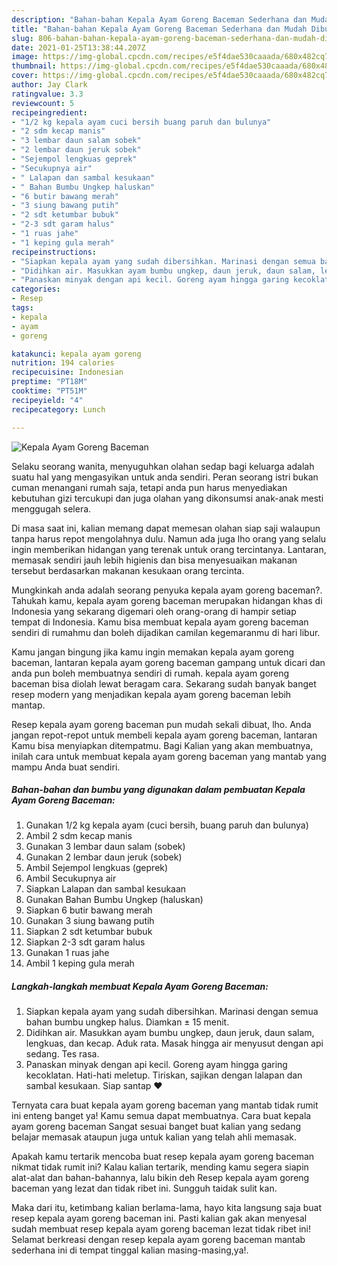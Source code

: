 ```yaml
---
description: "Bahan-bahan Kepala Ayam Goreng Baceman Sederhana dan Mudah Dibuat"
title: "Bahan-bahan Kepala Ayam Goreng Baceman Sederhana dan Mudah Dibuat"
slug: 806-bahan-bahan-kepala-ayam-goreng-baceman-sederhana-dan-mudah-dibuat
date: 2021-01-25T13:38:44.207Z
image: https://img-global.cpcdn.com/recipes/e5f4dae530caaada/680x482cq70/kepala-ayam-goreng-baceman-foto-resep-utama.jpg
thumbnail: https://img-global.cpcdn.com/recipes/e5f4dae530caaada/680x482cq70/kepala-ayam-goreng-baceman-foto-resep-utama.jpg
cover: https://img-global.cpcdn.com/recipes/e5f4dae530caaada/680x482cq70/kepala-ayam-goreng-baceman-foto-resep-utama.jpg
author: Jay Clark
ratingvalue: 3.3
reviewcount: 5
recipeingredient:
- "1/2 kg kepala ayam cuci bersih buang paruh dan bulunya"
- "2 sdm kecap manis"
- "3 lembar daun salam sobek"
- "2 lembar daun jeruk sobek"
- "Sejempol lengkuas geprek"
- "Secukupnya air"
- " Lalapan dan sambal kesukaan"
- " Bahan Bumbu Ungkep haluskan"
- "6 butir bawang merah"
- "3 siung bawang putih"
- "2 sdt ketumbar bubuk"
- "2-3 sdt garam halus"
- "1 ruas jahe"
- "1 keping gula merah"
recipeinstructions:
- "Siapkan kepala ayam yang sudah dibersihkan. Marinasi dengan semua bahan bumbu ungkep halus. Diamkan ± 15 menit."
- "Didihkan air. Masukkan ayam bumbu ungkep, daun jeruk, daun salam, lengkuas, dan kecap. Aduk rata. Masak hingga air menyusut dengan api sedang. Tes rasa."
- "Panaskan minyak dengan api kecil. Goreng ayam hingga garing kecoklatan. Hati-hati meletup. Tiriskan, sajikan dengan lalapan dan sambal kesukaan. Siap santap ❤"
categories:
- Resep
tags:
- kepala
- ayam
- goreng

katakunci: kepala ayam goreng 
nutrition: 194 calories
recipecuisine: Indonesian
preptime: "PT18M"
cooktime: "PT51M"
recipeyield: "4"
recipecategory: Lunch

---
```



![Kepala Ayam Goreng Baceman](https://img-global.cpcdn.com/recipes/e5f4dae530caaada/680x482cq70/kepala-ayam-goreng-baceman-foto-resep-utama.jpg)

Selaku seorang wanita, menyuguhkan olahan sedap bagi keluarga adalah suatu hal yang mengasyikan untuk anda sendiri. Peran seorang istri bukan cuman menangani rumah saja, tetapi anda pun harus menyediakan kebutuhan gizi tercukupi dan juga olahan yang dikonsumsi anak-anak mesti menggugah selera.

Di masa  saat ini, kalian memang dapat memesan olahan siap saji walaupun tanpa harus repot mengolahnya dulu. Namun ada juga lho orang yang selalu ingin memberikan hidangan yang terenak untuk orang tercintanya. Lantaran, memasak sendiri jauh lebih higienis dan bisa menyesuaikan makanan tersebut berdasarkan makanan kesukaan orang tercinta. 



Mungkinkah anda adalah seorang penyuka kepala ayam goreng baceman?. Tahukah kamu, kepala ayam goreng baceman merupakan hidangan khas di Indonesia yang sekarang digemari oleh orang-orang di hampir setiap tempat di Indonesia. Kamu bisa membuat kepala ayam goreng baceman sendiri di rumahmu dan boleh dijadikan camilan kegemaranmu di hari libur.

Kamu jangan bingung jika kamu ingin memakan kepala ayam goreng baceman, lantaran kepala ayam goreng baceman gampang untuk dicari dan anda pun boleh membuatnya sendiri di rumah. kepala ayam goreng baceman bisa diolah lewat beragam cara. Sekarang sudah banyak banget resep modern yang menjadikan kepala ayam goreng baceman lebih mantap.

Resep kepala ayam goreng baceman pun mudah sekali dibuat, lho. Anda jangan repot-repot untuk membeli kepala ayam goreng baceman, lantaran Kamu bisa menyiapkan ditempatmu. Bagi Kalian yang akan membuatnya, inilah cara untuk membuat kepala ayam goreng baceman yang mantab yang mampu Anda buat sendiri.

<!--inarticleads1-->

##### Bahan-bahan dan bumbu yang digunakan dalam pembuatan Kepala Ayam Goreng Baceman:

1. Gunakan 1/2 kg kepala ayam (cuci bersih, buang paruh dan bulunya)
1. Ambil 2 sdm kecap manis
1. Gunakan 3 lembar daun salam (sobek)
1. Gunakan 2 lembar daun jeruk (sobek)
1. Ambil Sejempol lengkuas (geprek)
1. Ambil Secukupnya air
1. Siapkan  Lalapan dan sambal kesukaan
1. Gunakan  Bahan Bumbu Ungkep (haluskan)
1. Siapkan 6 butir bawang merah
1. Gunakan 3 siung bawang putih
1. Siapkan 2 sdt ketumbar bubuk
1. Siapkan 2-3 sdt garam halus
1. Gunakan 1 ruas jahe
1. Ambil 1 keping gula merah




<!--inarticleads2-->

##### Langkah-langkah membuat Kepala Ayam Goreng Baceman:

1. Siapkan kepala ayam yang sudah dibersihkan. Marinasi dengan semua bahan bumbu ungkep halus. Diamkan ± 15 menit.
1. Didihkan air. Masukkan ayam bumbu ungkep, daun jeruk, daun salam, lengkuas, dan kecap. Aduk rata. Masak hingga air menyusut dengan api sedang. Tes rasa.
1. Panaskan minyak dengan api kecil. Goreng ayam hingga garing kecoklatan. Hati-hati meletup. Tiriskan, sajikan dengan lalapan dan sambal kesukaan. Siap santap ❤




Ternyata cara buat kepala ayam goreng baceman yang mantab tidak rumit ini enteng banget ya! Kamu semua dapat membuatnya. Cara buat kepala ayam goreng baceman Sangat sesuai banget buat kalian yang sedang belajar memasak ataupun juga untuk kalian yang telah ahli memasak.

Apakah kamu tertarik mencoba buat resep kepala ayam goreng baceman nikmat tidak rumit ini? Kalau kalian tertarik, mending kamu segera siapin alat-alat dan bahan-bahannya, lalu bikin deh Resep kepala ayam goreng baceman yang lezat dan tidak ribet ini. Sungguh taidak sulit kan. 

Maka dari itu, ketimbang kalian berlama-lama, hayo kita langsung saja buat resep kepala ayam goreng baceman ini. Pasti kalian gak akan menyesal sudah membuat resep kepala ayam goreng baceman lezat tidak ribet ini! Selamat berkreasi dengan resep kepala ayam goreng baceman mantab sederhana ini di tempat tinggal kalian masing-masing,ya!.

